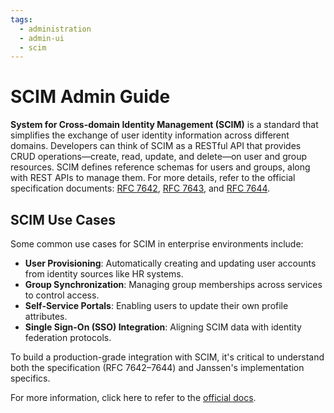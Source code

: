 ```yaml
---
tags:
  - administration
  - admin-ui
  - scim
---
```


# SCIM Admin Guide

**System for Cross-domain Identity Management (SCIM)** is a standard that simplifies the exchange of user identity information across different domains. Developers can think of SCIM as a RESTful API that provides CRUD operations—create, read, update, and delete—on user and group resources. SCIM defines reference schemas for users and groups, along with REST APIs to manage them. For more details, refer to the official specification documents: [RFC 7642](https://tools.ietf.org/html/rfc7642), [RFC 7643](https://tools.ietf.org/html/rfc7643), and [RFC 7644](https://tools.ietf.org/html/rfc7644).

## SCIM Use Cases

Some common use cases for SCIM in enterprise environments include:

- **User Provisioning**: Automatically creating and updating user accounts from identity sources like HR systems.
- **Group Synchronization**: Managing group memberships across services to control access.
- **Self-Service Portals**: Enabling users to update their own profile attributes.
- **Single Sign-On (SSO) Integration**: Aligning SCIM data with identity federation protocols.

To build a production-grade integration with SCIM, it's critical to understand both the specification (RFC 7642–7644) and Janssen's implementation specifics.

For more information, click here to refer to the [official docs](https://docs.jans.io/stable/janssen-server/scim/).
